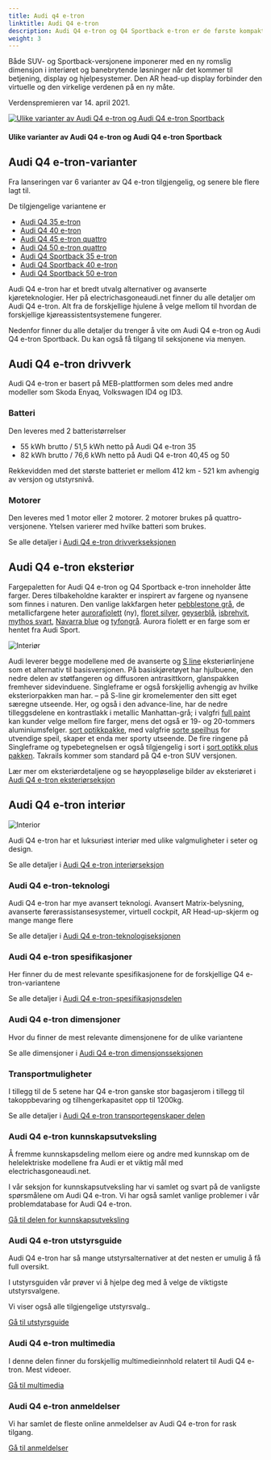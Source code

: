 ```yaml
---
title: Audi q4 e-tron
linktitle: Audi Q4 e-tron
description: Audi Q4 e-tron og Q4 Sportback e-tron er de første kompakte elektriske SUV-ene og den tredje helelektriske modellen fra Audi. Tilgjengelig i 7 varianter.
weight: 3
---
```

<!-- markdownlint-disable MD033 -->

Både SUV- og Sportback-versjonene imponerer med en ny romslig dimensjon i interiøret og banebrytende løsninger når det kommer til betjening, display og hjelpesystemer. Den AR head-up display forbinder den virtuelle og den virkelige verdenen på en ny måte.

Verdenspremieren var 14. april 2021.

<figur>
    <a href="https://media.electrichasgoneaudi.net/multimedia/models/q4-e-tron/variants/variants1.jpg">
        <img src="https://media.electrichasgoneaudi.net/multimedia/models/q4-e-tron/variants/variants1s.jpg" alt="Ulike varianter av Audi Q4 e-tron og Audi Q4 e-tron Sportback" title="Ulike varianter av Audi Q4 e-tron og Audi Q4 e-tron Sportback">
    </a>
    <figcaption><h4>Ulike varianter av Audi Q4 e-tron og Audi Q4 e-tron Sportback</h4></figcaption>
</figur>

## Audi Q4 e-tron-varianter

Fra lanseringen var 6 varianter av Q4 e-tron tilgjengelig, og senere ble flere lagt til.

De tilgjengelige variantene er

- [Audi Q4 35 e-tron](/models/q4-e-tron/variants/#audi-q4-35-e-tron)
- [Audi Q4 40 e-tron](/models/q4-e-tron/variants/#audi-q4-40-e-tron)
- [Audi Q4 45 e-tron quattro](/models/q4-e-tron/variants/#audi-q4-45-e-tron-quattro)
- [Audi Q4 50 e-tron quattro](/models/q4-e-tron/variants/#audi-q4-45-e-tron-quattro)
- [Audi Q4 Sportback 35 e-tron](/models/q4-e-tron/variants/#audi-q4-sportback-35-e-tron)
- [Audi Q4 Sportback 40 e-tron](/models/q4-e-tron/variants/#audi-q4-sportback-40-e-tron)
- [Audi Q4 Sportback 50 e-tron](/models/q4-e-tron/variants/#audi-q4-sportback-50-e-tron-quattro)

Audi Q4 e-tron har et bredt utvalg alternativer og avanserte kjøreteknologier. Her på electrichasgoneaudi.net finner du alle detaljer om Audi Q4 e-tron. Alt fra de forskjellige hjulene å velge mellom til hvordan de forskjellige kjøreassistentsystemene fungerer.

Nedenfor finner du alle detaljer du trenger å vite om Audi Q4 e-tron og Audi Q4 e-tron Sportback. Du kan også få tilgang til seksjonene via menyen.

## Audi Q4 e-tron drivverk

Audi Q4 e-tron er basert på MEB-plattformen som deles med andre modeller som Skoda Enyaq, Volkswagen ID4 og ID3.

### Batteri

Den leveres med 2 batteristørrelser

- 55 kWh brutto / 51,5 kWh netto på Audi Q4 e-tron 35
- 82 kWh brutto / 76,6 kWh netto på Audi Q4 e-tron 40,45 og 50

Rekkevidden med det største batteriet er mellom 412 km - 521 km avhengig av versjon og utstyrsnivå.

### Motorer

Den leveres med 1 motor eller 2 motorer. 2 motorer brukes på quattro-versjonene. Ytelsen varierer med hvilke batteri som brukes.


Se alle detaljer i [Audi Q4 e-tron drivverkseksjonen](drivetrain)

## Audi Q4 e-tron eksteriør

Fargepaletten for Audi Q4 e-tron og Q4 Sportback e-tron inneholder åtte farger. Deres tilbakeholdne karakter er inspirert av fargene og nyansene som finnes i naturen. Den vanlige lakkfargen heter [pebblestone grå](exterior/paint/#pebblestonegrå), de metallicfargene heter [aurorafiolett](exterior/paint/#aurorafiolett-metallic) (ny), [floret silver](exterior/paint/#floretsølv-metallic), [geyserblå](exterior/paint/#geyserblå), [isbrehvit](exterior/paint/#isbrehvit-metallic), [mythos svart](exterior/paint/#mythossort-metallic), [Navarra blue](exterior/paint/#navarrablå-metallic) og [tyfongrå](exterior/paint/#tyfongrå-metallic). Aurora fiolett er en farge som er hentet fra Audi Sport.

![Interiør](https://media.electrichasgoneaudi.net/multimedia/models/q4-e-tron/exterior/paint/paint_typhoongrey_1s.jpg)

Audi leverer begge modellene med de avanserte og [S line](exterior/s-line/) eksteriørlinjene som et alternativ til basisversjonen. På basiskjøretøyet har hjulbuene, den nedre delen av støtfangeren og diffusoren antrasittkorn, glanspakken fremhever sidevinduene. Singleframe er også forskjellig avhengig av hvilke eksteriorpakken man har. – på S-line gir kromelementer den sitt eget særegne utseende. Her, og også i den advance-line, har de nedre tilleggsdelene en kontrastlakk i metallic Manhattan-grå; i valgfri [full paint](exterior/lakk/#full-body-paint) kan kunder velge mellom fire farger, mens det også er 19- og 20-tommers aluminiumsfelger. [sort optikkpakke](exterior/optics/#sort-optikk), med valgfrie [sorte speilhus](exterior/mirrors/#speilstil) for utvendige speil, skaper et enda mer sporty utseende. De fire ringene på Singleframe og typebetegnelsen er også tilgjengelig i sort i [sort optikk plus pakken](exterior/optics/#sort-optikk-pluss). Takrails kommer som standard på Q4 e-tron SUV versjonen.

Lær mer om eksteriørdetaljene og se høyoppløselige bilder av eksteriøret i [Audi Q4 e-tron eksteriørseksjon](exterior)

## Audi Q4 e-tron interiør

![Interior](https://media.electrichasgoneaudi.net/multimedia/models/q4-e-tron/interior/interior.jpg)

Audi Q4 e-tron har et luksuriøst interiør med ulike valgmuligheter i seter og design.

Se alle detaljer i [Audi Q4 e-tron interiørseksjon](interior)

### Audi Q4 e-tron-teknologi

Audi Q4 e-tron har mye avansert teknologi. Avansert Matrix-belysning, avanserte førerassistansesystemer, virtuell cockpit, AR Head-up-skjerm og mange mange flere

Se alle detaljer i [Audi Q4 e-tron-teknologiseksjonen](technology)

### Audi Q4 e-tron spesifikasjoner

Her finner du de mest relevante spesifikasjonene for de forskjellige Q4 e-tron-variantene

Se alle detaljer i [Audi Q4 e-tron-spesifikasjonsdelen](specifications)

### Audi Q4 e-tron dimensjoner

Hvor du finner de mest relevante dimensjonene for de ulike variantene

Se alle dimensjoner i [Audi Q4 e-tron dimensjonsseksjonen](dimensions)

### Transportmuligheter

I tillegg til de 5 setene har Q4 e-tron ganske stor bagasjerom i tillegg til takoppbevaring og tilhengerkapasitet opp til 1200kg.

Se alle detaljer i [Audi Q4 e-tron transportegenskaper delen](transportation)

### Audi Q4 e-tron kunnskapsutveksling

Å fremme kunnskapsdeling mellom eiere og andre med kunnskap om de helelektriske modellene fra Audi er et viktig mål med electrichasgoneaudi.net.

I vår seksjon for kunnskapsutveksling har vi samlet og svart på de vanligste spørsmålene om Audi Q4 e-tron.
Vi har også samlet vanlige problemer i vår problemdatabase for Audi Q4 e-tron.

[Gå til delen for kunnskapsutveksling](knowledgeexchange)

### Audi Q4 e-tron utstyrsguide

Audi Q4 e-tron har så mange utstyrsalternativer at det nesten er umulig å få full oversikt.

I utstyrsguiden vår prøver vi å hjelpe deg med å velge de viktigste utstyrsvalgene.

Vi viser også alle tilgjengelige utstyrsvalg..

[Gå til utstyrsguide](optionguide)

### Audi Q4 e-tron multimedia

I denne delen finner du forskjellig multimedieinnhold relatert til Audi Q4 e-tron. Mest videoer.

[Gå til multimedia](multimedia)

### Audi Q4 e-tron anmeldelser

Vi har samlet de fleste online anmeldelser av Audi Q4 e-tron for rask tilgang.

[Gå til anmeldelser](reviews)